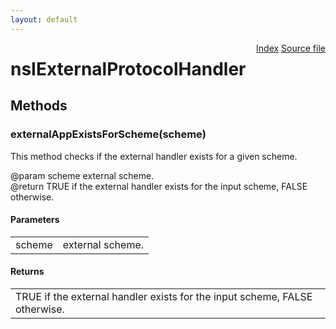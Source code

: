 ```yaml
---
layout: default
---
```

<div class='links' style='float:right'><a href="../index.html">Index</a>
<a href="http://dxr.mozilla.org/mozilla-central/source/netwerk/base/public/nsIExternalProtocolHandler.idl">Source file</a>
</div>

# nsIExternalProtocolHandler #

## Methods ##

### externalAppExistsForScheme(scheme) ###
  
This method checks if the external handler exists for a given scheme.  
  
@param scheme external scheme.  
@return TRUE if the external handler exists for the input scheme, FALSE otherwise.  
  

#### Parameters ####

<table>

<tr>
<td>scheme</td>
<td>external scheme.  
</td>
</tr>

</table>

#### Returns ####

<table>

<tr>
<td>TRUE if the external handler exists for the input scheme, FALSE otherwise.  
</td>
</tr>

</table>
